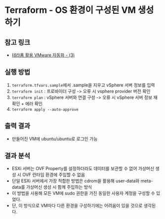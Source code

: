 # Terraform - OS 환경이 구성된 VM 생성하기
## 참고 링크
- [테라폼 활용 VMware 자동화 - (3)](https://tinted-tapir-06c.notion.site/VMware-3-1ca07373030f80b592cee2e178b26f56?pvs=74)

## 실행 방법
1. `terraform.tfvars.sample`에서 .sample을 지우고 vSphere 서버 정보를 입력
2. `terraform init` : 프로바이더 구성 -> 오류 시 vsphere provider 버전 확인
3. `terraform plan` : vSphere 서버와 연결 구성 -> 오류 시 vSphere 서버 정보 재확인 + 에러 확인
4. `terraform apply --auto-approve`
## 출력 결과
* 만들어진 VM에 ubuntu/ubuntu로 로그인 가능

## 결과 분석
- ESXi 서버는 OVF Property를 설정하더라도 데이터를 보관할 수 없어 가상머신 생성 시 OVF 런타임 환경에 주입할 수 없음
- 단일 ESXi 서버에서 가장 적합한 방법은 cdrom을 활용해 user-data와 meta-data를 가상머신 생성 시 함께 주입하는 방식
- 이 방법을 사용해 모든 VM에 sudo 권한을 가진 동일한 사용자 계정을 구성할 수 있었다.
- 단, 이 방식으로 VM마다 다른 환경을 구성하기에는 어려움이 있을 것으로 생각된다.
